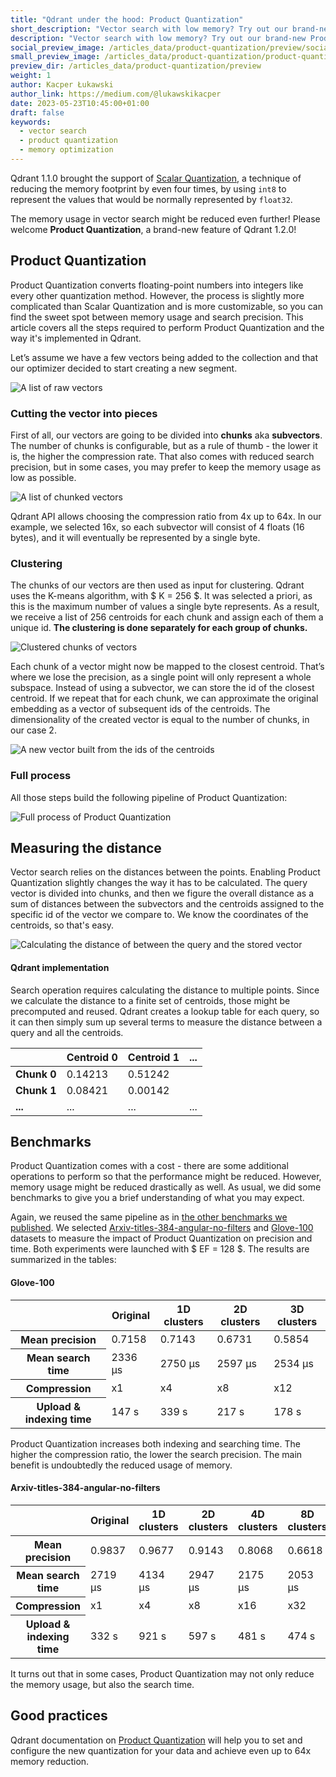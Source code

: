 ```yaml
---
title: "Qdrant under the hood: Product Quantization"
short_description: "Vector search with low memory? Try out our brand-new Product Quantization!"
description: "Vector search with low memory? Try out our brand-new Product Quantization!"
social_preview_image: /articles_data/product-quantization/preview/social_preview.jpg
small_preview_image: /articles_data/product-quantization/product-quantization-icon.svg
preview_dir: /articles_data/product-quantization/preview
weight: 1
author: Kacper Łukawski
author_link: https://medium.com/@lukawskikacper
date: 2023-05-23T10:45:00+01:00
draft: false
keywords:
  - vector search
  - product quantization
  - memory optimization
---
```


Qdrant 1.1.0 brought the support of [Scalar Quantization](/articles/scalar-quantization/),
a technique of reducing the memory footprint by even four times, by using `int8` to represent
the values that would be normally represented by `float32`.

The memory usage in vector search might be reduced even further! Please welcome **Product 
Quantization**, a brand-new feature of Qdrant 1.2.0! 

## Product Quantization

Product Quantization converts floating-point numbers into integers like every other quantization 
method. However, the process is slightly more complicated than Scalar Quantization and is more 
customizable, so you can find the sweet spot between memory usage and search precision. This article 
covers all the steps required to perform Product Quantization and the way it's implemented in Qdrant.

Let’s assume we have a few vectors being added to the collection and that our optimizer decided 
to start creating a new segment.

![A list of raw vectors](/articles_data/product-quantization/raw-vectors.png)

### Cutting the vector into pieces

First of all, our vectors are going to be divided into **chunks** aka **subvectors**. The number
of chunks is configurable, but as a rule of thumb - the lower it is, the higher the compression rate.
That also comes with reduced search precision, but in some cases, you may prefer to keep the memory
usage as low as possible.

![A list of chunked vectors](/articles_data/product-quantization/chunked-vectors.png)

Qdrant API allows choosing the compression ratio from 4x up to 64x. In our example, we selected 16x, 
so each subvector will consist of 4 floats (16 bytes), and it will eventually be represented by 
a single byte.

### Clustering

The chunks of our vectors are then used as input for clustering. Qdrant uses the K-means algorithm, 
with $ K = 256 $. It was selected a priori, as this is the maximum number of values a single byte 
represents. As a result, we receive a list of 256 centroids for each chunk and assign each of them 
a unique id. **The clustering is done separately for each group of chunks.**

![Clustered chunks of vectors](/articles_data/product-quantization/chunks-clustering.png)

Each chunk of a vector might now be mapped to the closest centroid. That’s where we lose the precision, 
as a single point will only represent a whole subspace. Instead of using a subvector, we can store 
the id of the closest centroid. If we repeat that for each chunk, we can approximate the original 
embedding as a vector of subsequent ids of the centroids. The dimensionality of the created vector 
is equal to the number of chunks, in our case 2.

![A new vector built from the ids of the centroids](/articles_data/product-quantization/vector-of-ids.png)

### Full process

All those steps build the following pipeline of Product Quantization:

![Full process of Product Quantization](/articles_data/product-quantization/full-process.png)

## Measuring the distance

Vector search relies on the distances between the points. Enabling Product Quantization slightly changes 
the way it has to be calculated. The query vector is divided into chunks, and then we figure the overall 
distance as a sum of distances between the subvectors and the centroids assigned to the specific id of 
the vector we compare to. We know the coordinates of the centroids, so that's easy.

![Calculating the distance of between the query and the stored vector](/articles_data/product-quantization/distance-calculation.png)

#### Qdrant implementation

Search operation requires calculating the distance to multiple points. Since we calculate the 
distance to a finite set of centroids, those might be precomputed and reused. Qdrant creates
a lookup table for each query, so it can then simply sum up several terms to measure the
distance between a query and all the centroids.

|             | Centroid 0 | Centroid 1 | ... |
|-------------|------------|------------|-----|
| **Chunk 0** | 0.14213    | 0.51242    |     |
| **Chunk 1** | 0.08421    | 0.00142    |     |
| **...**     | ...        | ...        | ... |

## Benchmarks

Product Quantization comes with a cost - there are some additional operations to perform so 
that the performance might be reduced. However, memory usage might be reduced drastically as 
well. As usual, we did some benchmarks to give you a brief understanding of what you may expect.

Again, we reused the same pipeline as in [the other benchmarks we published](/benchmarks). We
selected [Arxiv-titles-384-angular-no-filters](https://github.com/qdrant/ann-filtering-benchmark-datasets)
and [Glove-100](https://github.com/erikbern/ann-benchmarks/) datasets to measure the impact
of Product Quantization on precision and time. Both experiments were launched with $ EF = 128 $. 
The results are summarized in the tables:

#### Glove-100

<table>
   <thead>
      <tr>
         <th></th>
         <th>Original</th>
         <th>1D clusters</th>
         <th>2D clusters</th>
         <th>3D clusters</th>
      </tr>
   </thead>
   <tbody>
      <tr>
         <th>Mean precision</th>
         <td>0.7158</td>
         <td>0.7143</td>
         <td>0.6731</td>
         <td>0.5854</td>
      </tr>
      <tr>
         <th>Mean search time</th>
         <td>2336 µs</td>
         <td>2750 µs</td>
         <td>2597 µs</td>
         <td>2534 µs</td>
      </tr>
      <tr>
         <th>Compression</th>
         <td>x1</td>
         <td>x4</td>
         <td>x8</td>
         <td>x12</td>
      </tr>
      <tr>
         <th>Upload & indexing time</th>
         <td>147 s</td>
         <td>339 s</td>
         <td>217 s</td>
         <td>178 s</td>
      </tr>
   </tbody>
</table>

Product Quantization increases both indexing and searching time. The higher the compression ratio, 
the lower the search precision. The main benefit is undoubtedly the reduced usage of memory.

#### Arxiv-titles-384-angular-no-filters

<table>
   <thead>
      <tr>
         <th></th>
         <th>Original</th>
         <th>1D clusters</th>
         <th>2D clusters</th>
         <th>4D clusters</th>
         <th>8D clusters</th>
      </tr>
   </thead>
   <tbody>
      <tr>
         <th>Mean precision</th>
         <td>0.9837</td>
         <td>0.9677</td>
         <td>0.9143</td>
         <td>0.8068</td>
         <td>0.6618</td>
      </tr>
      <tr>
         <th>Mean search time</th>
         <td>2719 µs</td>
         <td>4134 µs</td>
         <td>2947 µs</td>
         <td>2175 µs</td>
         <td>2053 µs</td>
      </tr>
      <tr>
         <th>Compression</th>
         <td>x1</td>
         <td>x4</td>
         <td>x8</td>
         <td>x16</td>
         <td>x32</td>
      </tr>
      <tr>
         <th>Upload & indexing time</th>
         <td>332 s</td>
         <td>921 s</td>
         <td>597 s</td>
         <td>481 s</td>
         <td>474 s</td>
      </tr>
   </tbody>
</table>

It turns out that in some cases, Product Quantization may not only reduce the memory usage, 
but also the search time.

## Good practices

Qdrant documentation on [Product Quantization](/documentation/quantization/#setting-up-product-quantization) 
will help you to set and configure the new quantization for your data and achieve even 
up to 64x memory reduction.
